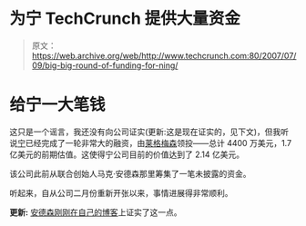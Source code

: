 # 为宁 TechCrunch 提供大量资金

> 原文：<https://web.archive.org/web/http://www.techcrunch.com:80/2007/07/09/big-big-round-of-funding-for-ning/>

# 给宁一大笔钱

 [](https://web.archive.org/web/20230212214039/http://www.crunchbase.com/company/ning) 这只是一个谣言，我还没有向公司证实(更新:这是现在证实的，见下文)，但我听说[宁](https://web.archive.org/web/20230212214039/http://www.crunchbase.com/company/ning)已经完成了一轮非常大的融资，由[莱格梅森](https://web.archive.org/web/20230212214039/http://www.leggmason.com/)领投——总计 4400 万美元，1.7 亿美元的前期估值。这使得宁公司目前的价值达到了 2.14 亿美元。

该公司此前从联合创始人马克·安德森那里筹集了一笔未披露的资金。

听起来，自从公司二月份重新开张以来，事情进展得非常顺利。

**更新:** [安德森刚刚在自己的博客](https://web.archive.org/web/20230212214039/http://blog.pmarca.com/2007/07/ning-news-new-i.html)上证实了这一点。